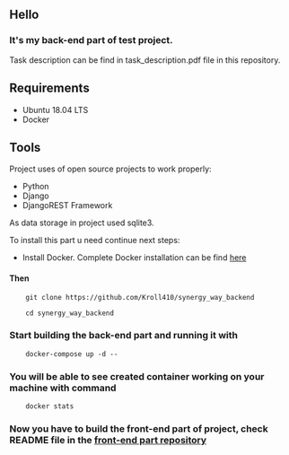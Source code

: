 
## Hello

### It's my back-end part of test project. 
Task description can be find in task_description.pdf file in this repository.

## Requirements
- Ubuntu 18.04 LTS
- Docker

## Tools
Project uses of open source projects to work properly:
- Python
- Django
- DjangoREST Framework

As data storage in project used sqlite3. 

To install this part u need continue next steps:
- Install Docker. Complete Docker installation can be find [here](https://docs.docker.com/engine/install/ubuntu/)

#### Then

```
    git clone https://github.com/Kroll410/synergy_way_backend
    
    cd synergy_way_backend
```

### Start building the back-end part and running it with 
```
    docker-compose up -d --
```


### You will be able to see created container working on your machine with command
```
    docker stats
```

### Now you have to build the front-end part of project, check README file in the [front-end part repository](https://github.com/Kroll410/synergy_way_frontend)




   
